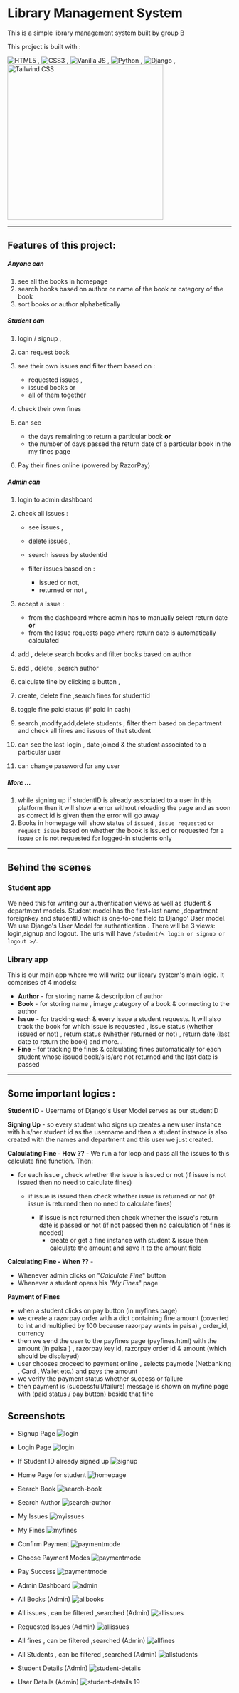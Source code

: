 # Library Management System

This is a simple library management system built by group B

<!-- ### It is deployed [here](https://abhik-b.github.io/pomodro-timer/) -->

This project is built with :

![HTML5](https://www.w3.org/html/logo/downloads/HTML5_Logo_64.png) , ![CSS3](https://upload.wikimedia.org/wikipedia/commons/thumb/d/d5/CSS3_logo_and_wordmark.svg/48px-CSS3_logo_and_wordmark.svg.png) , ![Vanilla JS](https://upload.wikimedia.org/wikipedia/commons/thumb/9/99/Unofficial_JavaScript_logo_2.svg/64px-Unofficial_JavaScript_logo_2.svg.png) , ![Python](https://www.quintagroup.com/++theme++quintagroup-theme/images/logo_python_section.png) , ![Django](https://www.quintagroup.com/++theme++quintagroup-theme/images/logo_django_section.png) ,
<img alt="Tailwind CSS" width="350" src="https://refactoringui.nyc3.cdn.digitaloceanspaces.com/tailwind-logo.svg" />

---

## Features of this project:

##### Anyone can

1. see all the books in homepage
2. search books based on author or name of the book or category of the book
3. sort books or author alphabetically

##### Student can

1.  login / signup ,
2.  can request book
3.  see their own issues and filter them based on :

    - requested issues ,
    - issued books or
    - all of them together

4.  check their own fines
5.  can see

    - the days remaining to return a particular book
      **or**
    - the number of days passed the return date of a particular book in the my fines page

6.  Pay their fines online (powered by RazorPay)

##### Admin can

1.  login to admin dashboard
2.  check all issues :

    - see issues ,
    - delete issues ,
    - search issues by studentid
    - filter issues based on :

      - issued or not,
      - returned or not ,

3.  accept a issue :

    - from the dashboard where admin has to manually select return date
      **or**
    - from the Issue requests page where return date is automatically calculated

4.  add , delete search books and filter books based on author
5.  add , delete , search author
6.  calculate fine by clicking a button ,
7.  create, delete fine ,search fines for studentid
8.  toggle fine paid status (if paid in cash)
9.  search ,modify,add,delete students , filter them based on department and check all fines and issues of that student
10. can see the last-login , date joined & the student associated to a particular user
11. can change password for any user

##### More ...

1. while signing up if studentID is already associated to a user in this platform then it will show a error without reloading the page and as soon as correct id is given then the error will go away
2. Books in homepage will show status of `issued` , `issue requested` or `request issue` based on whether the book is issued or requested for a issue or is not requested for logged-in students only

---

## Behind the scenes

### Student app

We need this for writing our authentication views as well as student & department models. Student model has the first+last name ,department foreignkey and studentID which is one-to-one field to Django' User model. We use Django's User Model for authentication . There will be 3 views: login,signup and logout. The urls will have `/student/< login or signup or logout >/`.

### Library app

This is our main app where we will write our library system's main logic. It comprises of 4 models:

- **Author** - for storing name & description of author
- **Book** - for storing name , image ,category of a book & connecting to the author
- **Issue** - for tracking each & every issue a student requests. It will also track the book for which issue is requested , issue status (whether issued or not) , return status (whether returned or not) , return date (last date to return the book) and more...
- **Fine** - for tracking the fines & calculating fines automatically for each student whose issued book/s is/are not returned and the last date is passed

---

## Some important logics :

**Student ID** - Username of Django's User Model serves as our studentID

**Signing Up** - so every student who signs up creates a new user instance with his/her student id as the username and then a student instance is also created with the names and department and this user we just created.

**Calculating Fine - How ??** -
We run a for loop and pass all the issues to this calculate fine function. Then:

- for each issue , check whether the issue is issued or not (if issue is not issued then no need to calculate fines)

  - if issue is issued then check whether issue is returned or not (if issue is returned then no need to calculate fines)

    - if issue is not returned then check whether the issue's return date is passed or not (if not passed then no calculation of fines is needed)
      - create or get a fine instance with student & issue then calculate the amount and save it to the amount field

**Calculating Fine - When ??** -

- Whenever admin clicks on "_Calculate Fine_" button
- Whenever a student opens his "_My Fines_" page

**Payment of Fines**

- when a student clicks on pay button (in myfines page)
- we create a razorpay order with a dict containing fine amount (coverted to int and multiplied by 100 because razorpay wants in paisa) , order_id, currency
- then we send the user to the payfines page (payfines.html) with the amount (in paisa ) , razorpay key id, razorpay order id & amount (which should be displayed)
- user chooses proceed to payment online , selects paymode (Netbanking , Card , Wallet etc.) and pays the amount
- we verify the payment status whether success or failure
- then payment is (successfull/failure) message is shown on myfine page with (paid status / pay button) beside that fine

## Screenshots

- Signup Page
  ![login](./screenshots/signup.png)
- Login Page
  ![login](./screenshots/login.png)
- If Student ID already signed up
  ![signup](./screenshots/signup-same-id.png)

- Home Page for student
  ![homepage](./screenshots/homepage-student.png)
- Search Book
  ![search-book](./screenshots/search-book.png)
- Search Author
  ![search-author](./screenshots/search-author.png)

- My Issues
  ![myissues](./screenshots/myissues.png)
- My Fines
  ![myfines](./screenshots/myfines.png)
- Confirm Payment
  ![paymentmode](./screenshots/confirmpayment.png)
- Choose Payment Modes
  ![paymentmode](./screenshots/choospaymode.png)
- Pay Success
  ![paymentmode](./screenshots/paysuccess.png)

- Admin Dashboard
  ![admin](./screenshots/admin-dashboard-home.png)

- All Books (Admin)
  ![allbooks](./screenshots/allbooks.png)

- All issues , can be filtered ,searched (Admin)
  ![allissues](./screenshots/all-issues.png)
- Requested Issues (Admin)
  ![allissues](./screenshots/issue-requests.png)

- All fines , can be filtered ,searched (Admin)
  ![allfines](./screenshots/allfines.png)

- All Students , can be filtered ,searched (Admin)
  ![allstudents](./screenshots/all-students.png)
- Student Details (Admin)
  ![student-details](./screenshots/student-details.png)
- User Details (Admin)
  ![student-details](./screenshots/user-details.png)
  19
